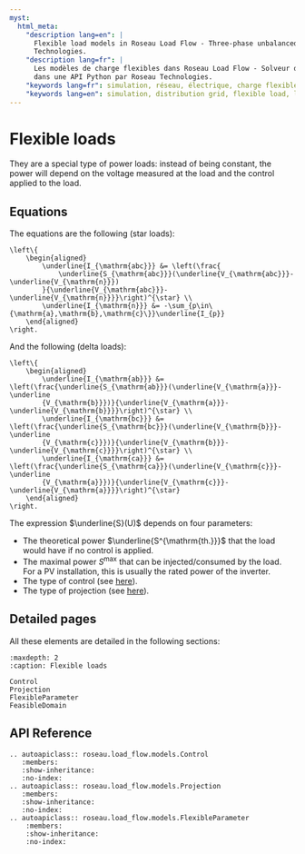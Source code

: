 ```yaml
---
myst:
  html_meta:
    "description lang=en": |
      Flexible load models in Roseau Load Flow - Three-phase unbalanced load flow solver in a Python API by Roseau
      Technologies.
    "description lang=fr": |
      Les modèles de charge flexibles dans Roseau Load Flow - Solveur d'écoulement de charge triphasé et déséquilibré
      dans une API Python par Roseau Technologies.
    "keywords lang=fr": simulation, réseau, électrique, charge flexible, bus, roseau load flow, modèle
    "keywords lang=en": simulation, distribution grid, flexible load, load, model
---
```


# Flexible loads

They are a special type of power loads: instead of being constant, the power will depend on the
voltage measured at the load and the control applied to the load.

## Equations

The equations are the following (star loads):

```{math}
\left\{
    \begin{aligned}
        \underline{I_{\mathrm{abc}}} &= \left(\frac{
            \underline{S_{\mathrm{abc}}}(\underline{V_{\mathrm{abc}}}-\underline{V_{\mathrm{n}}})
        }{\underline{V_{\mathrm{abc}}}-\underline{V_{\mathrm{n}}}}\right)^{\star} \\
        \underline{I_{\mathrm{n}}} &= -\sum_{p\in\{\mathrm{a},\mathrm{b},\mathrm{c}\}}\underline{I_{p}}
    \end{aligned}
\right.
```

And the following (delta loads):

```{math}
\left\{
    \begin{aligned}
        \underline{I_{\mathrm{ab}}} &= \left(\frac{\underline{S_{\mathrm{ab}}}(\underline{V_{\mathrm{a}}}-\underline
        {V_{\mathrm{b}}})}{\underline{V_{\mathrm{a}}}-\underline{V_{\mathrm{b}}}}\right)^{\star} \\
        \underline{I_{\mathrm{bc}}} &= \left(\frac{\underline{S_{\mathrm{bc}}}(\underline{V_{\mathrm{b}}}-\underline
        {V_{\mathrm{c}}})}{\underline{V_{\mathrm{b}}}-\underline{V_{\mathrm{c}}}}\right)^{\star} \\
        \underline{I_{\mathrm{ca}}} &= \left(\frac{\underline{S_{\mathrm{ca}}}(\underline{V_{\mathrm{c}}}-\underline
        {V_{\mathrm{a}}})}{\underline{V_{\mathrm{c}}}-\underline{V_{\mathrm{a}}}}\right)^{\star}
    \end{aligned}
\right.
```

The expression $\underline{S}(U)$ depends on four parameters:

- The theoretical power $\underline{S^{\mathrm{th.}}}$ that the load would have if no control is applied.
- The maximal power $S^{\max}$ that can be injected/consumed by the load. For a PV installation, this is
  usually the rated power of the inverter.
- The type of control (see [here](models-flexible_load-controls)).
- The type of projection (see [here](models-flexible_load-projections)).

## Detailed pages

All these elements are detailed in the following sections:

```{toctree}
:maxdepth: 2
:caption: Flexible loads

Control
Projection
FlexibleParameter
FeasibleDomain
```

## API Reference

```{eval-rst}
.. autoapiclass:: roseau.load_flow.models.Control
   :members:
   :show-inheritance:
   :no-index:
.. autoapiclass:: roseau.load_flow.models.Projection
   :members:
   :show-inheritance:
   :no-index:
.. autoapiclass:: roseau.load_flow.models.FlexibleParameter
    :members:
    :show-inheritance:
    :no-index:
```
